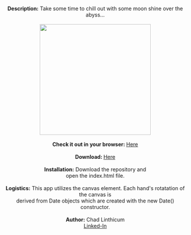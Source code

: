 <p align="center">
 <b>Description:</b> Take some time to chill out with some moon shine over the abyss...<br>
 <br>
 <img src="https://user-images.githubusercontent.com/10480470/154318686-7bb43e62-0b34-47bb-aa40-375b293e3996.PNG" width="300"><br>
 <br>
 <b>Check it out in your browser: </b><a href="https://chadlinthicum.github.io/APP_Analog-Lunar-Clock/"> Here</a><br>
 <br>
 <b>Download: </b><a href="https://github.com/chadLinthicum/APP_Analog-Lunar-Clock/archive/refs/heads/main.zip">Here</a><br>
 <br>
 <b>Installation:</b> Download the repository and<br> open the index.html file.<br>
 <br>
 <b>Logistics:</b> This app utilizes the canvas element. Each hand's rotatation of the canvas is<br>derived from Date objects which are created with the new Date() constructor.  <br>
 <br>
 <b>Author:</b> Chad Linthicum<br>
 <a href="https://www.linkedin.com/in/chad-a-linthicum/">Linked-In<a>
</p>
